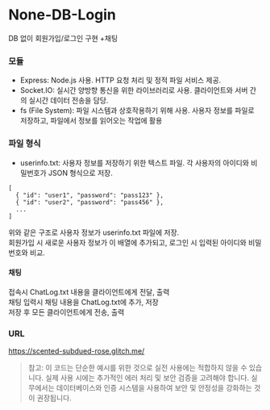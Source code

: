 
# None-DB-Login
DB 없이 회원가입/로그인 구현 +채팅

### 모듈
* Express: Node.js 사용. HTTP 요청 처리 및 정적 파일 서비스 제공.
* Socket.IO: 실시간 양방향 통신을 위한 라이브러리로 사용. 클라이언트와 서버 간의 실시간 데이터 전송을 담당.
* fs (File System): 파일 시스템과 상호작용하기 위해 사용. 사용자 정보를 파일로 저장하고, 파일에서 정보를 읽어오는 작업에 활용

### 파일 형식
* userinfo.txt: 사용자 정보를 저장하기 위한 텍스트 파일. 각 사용자의 아이디와 비밀번호가 JSON 형식으로 저장.
```
[
  { "id": "user1", "password": "pass123" },
  { "id": "user2", "password": "pass456" },
  ...
]
```
위와 같은 구조로 사용자 정보가 userinfo.txt 파일에 저장.   
회원가입 시 새로운 사용자 정보가 이 배열에 추가되고, 로그인 시 입력된 아이디와 비밀번호와 비교.   

#### 채팅
접속시 ChatLog.txt 내용을 클라이언트에게 전달, 출력   
채팅 입력시 채팅 내용을 ChatLog.txt에 추가, 저장   
저장 후 모든 클라이언트에게 전송, 출력

### URL
https://scented-subdued-rose.glitch.me/

> 참고: 이 코드는 단순한 예시를 위한 것으로 실전 사용에는 적합하지 않을 수 있습니다. 
> 실제 사용 시에는 추가적인 에러 처리 및 보안 검증을 고려해야 합니다.
> 실무에서는 데이터베이스와 인증 시스템을 사용하여 보안 및 안정성을 강화하는 것이 권장됩니다.
